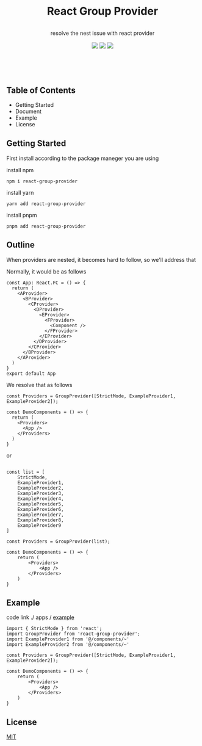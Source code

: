 <div style="padding: 4rem 0">
<div align="center">
	<h1> React Group Provider </h1>
</div>

<p align="center" style="margin: 2rem 0 1rem">
resolve the nest issue with react provider
</p>

<div align="center">
	<img src="https://img.shields.io/badge/node-v18.16.0-green.svg?logo=node">
	<img src="https://img.shields.io/badge/npm-v9.5.1-red.svg?logo=npm">
	<img src="https://img.shields.io/badge/pnpm-v8.6.7-yellow.svg?logo=pnpm">
</div>

</div>

## Table of Contents

- Getting Started
- Document
- Example
- License

## Getting Started

First install according to the package maneger you are using 

install npm

```
npm i react-group-provider
```

install yarn
```
yarn add react-group-provider
```


install pnpm

```
pnpm add react-group-provider
```

## Outline

When providers are nested, it becomes hard to follow, so we'll address that

Normally, it would be as follows
```
const App: React.FC = () => {
  return (
    <AProvider>
      <BProvider>
        <CProvider>
          <DProvider>
            <EProvider>
              <FProvider>
                <Component />
              </FProvider>
            </EProvider>
          </DProvider>
        </CProvider>
      </BProvider>
    </AProvider>
  )
}
export default App
```

We resolve that as follows
```
const Providers = GroupProvider([StrictMode, ExampleProvider1, ExampleProvider2]);

const DemoComponents = () => {
  return (
    <Providers>
      <App />
    </Providers>
  )
}
```
or
```

const list = [ 
	StrictMode,
	ExampleProvider1,
	ExampleProvider2,
	ExampleProvider3,
	ExampleProvider4,
	ExampleProvider5,
	ExampleProvider6,
	ExampleProvider7,
	ExampleProvider8,
	ExampleProvider9
]

const Providers = GroupProvider(list);

const DemoComponents = () => {
	return (
		<Providers>
			<App />
		</Providers>
	)
}
```


## Example

code link 
./ apps / [example](https://github.com/ari1357/react-group-provider/tree/master/apps/example "github link")  

```
import { StrictMode } from 'react';
import GroupProvider from 'react-group-provider';
import ExampleProvider1 from '@/components/~'
import ExampleProvider2 from '@/components/~'

const Providers = GroupProvider([StrictMode, ExampleProvider1, ExampleProvider2]);

const DemoComponents = () => {
	return (
		<Providers>
			<App />
		</Providers>
	)
}

```

## License
[MIT](https://github.com/ari1357/react-group-provider/blob/master/packages/react-group-provider/LICENSE "license link")  
